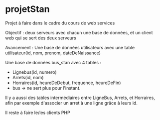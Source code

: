 # projetStan
 Projet à faire dans le cadre du cours de web services
 
 Objectif : deux serveurs avec chacun une base de données, et un client web qui se sert des deux serveurs 
 
 Avancement : 
 Une base de données utilisateurs avec une table utilisateur(id, nom, prenom, dateDeNaissance)
 
 Une base de données bus_stan avec 4 tables :
 - Lignebus(id, numero)
 - Arrets(id, nom)
 - Horraires(id, heureDeDebut, frequence, heureDeFin)
 - bus -> ne sert plus pour l'instant.
 
Il y a aussi des tables intermédiaires entre LigneBus, Arrets, et Horraires, afin par exemple d'associer un arret à une ligne grâce à leurs id.

Il reste à faire le/les clients PHP
